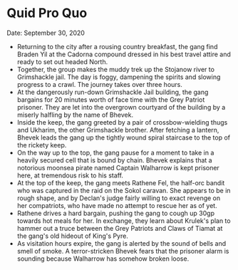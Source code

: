 # Quid Pro Quo

Date: September 30, 2020

- Returning to the city after a rousing country breakfast, the gang find Braden Yil at the Cadorna compound dressed in his best travel attire and ready to set out headed North.
- Together, the group makes the muddy trek up the Stojanow river to Grimshackle jail. The day is foggy, dampening the spirits and slowing progress to a crawl. The journey takes over three hours.
- At the dangerously run-down Grimshackle Jail building, the gang bargains for 20 minutes worth of face time with the Grey Patriot prisoner. They are let into the overgrown courtyard of the building by a miserly halfling by the name of Bhevek.
- Inside the keep, the gang greeted by a pair of crossbow-wielding thugs and Ukharim, the other Grimshackle brother. After fetching a lantern, Bhevek leads the gang up the tightly wound spiral staircase to the top of the rickety keep.
- On the way up to the top, the gang pause for a moment to take in a heavily secured cell that is bound by chain. Bhevek explains that a notorious moonsea pirate named Captain Walharrow is kept prisoner here, at tremendous risk to his staff.
- At the top of the keep, the gang meets Rathene Fel, the half-orc bandit who was captured in the raid on the Sokol caravan. She appears to be in rough shape, and by Declan's judge fairly willing to exact revenge on her compatriots, who have made no attempt to rescue her as of yet.
- Rathene drives a hard bargain, pushing the gang to cough up 30gp towards hot meals for her. In exchange, they learn about Krulek's plan to hammer out a truce between the Grey Patriots and Claws of Tiamat at the gang's old hideout of King's Pyre.
- As visitation hours expire, the gang is alerted by the sound of bells and smell of smoke. A terror-stricken Bhevek fears that the prisoner alarm is sounding because Walharrow has somehow broken loose.